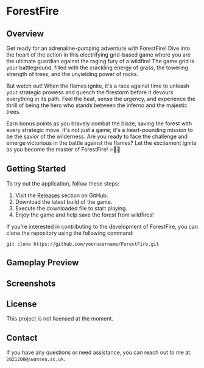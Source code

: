 # ForestFire

## Overview
Get ready for an adrenaline-pumping adventure with ForestFire! Dive into the heart of the action in this electrifying grid-based game where you are the ultimate guardian against the raging fury of a wildfire! The game grid is your battleground, filled with the crackling energy of grass, the towering strength of trees, and the unyielding power of rocks.

But watch out! When the flames ignite, it's a race against time to unleash your strategic prowess and quench the firestorm before it devours everything in its path. Feel the heat, sense the urgency, and experience the thrill of being the hero who stands between the inferno and the majestic trees.

Earn bonus points as you bravely combat the blaze, saving the forest with every strategic move. It's not just a game; it's a heart-pounding mission to be the savior of the wilderness. Are you ready to face the challenge and emerge victorious in the battle against the flames? Let the excitement ignite as you become the master of ForestFire! 🔥🌲💪

## Getting Started
To try out the application, follow these steps:
1. Visit the [Releases](https://github.com/yourusername/ForestFire/releases) section on GitHub.
2. Download the latest build of the game.
3. Execute the downloaded file to start playing.
4. Enjoy the game and help save the forest from wildfires!

If you're interested in contributing to the development of ForestFire, you can clone the repository using the following command:
```
git clone https://github.com/yourusername/ForestFire.git
```

## Gameplay Preview

## Screenshots

## License
This project is not licensed at the moment.

## Contact
If you have any questions or need assistance, you can reach out to me at: `2021200@swansea.ac.uk`.

